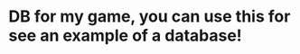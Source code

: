 <!--
Author: Hugovidafe (Hugo.vidal.ferre@gmail.com)
README.md (c) 2020
Desc: README
Created:  2020-05-04T10:20:46.270Z
Modified: 2020-05-04T10:26:36.433Z
-->

# DB for my game, you can use this for see an example of a database!